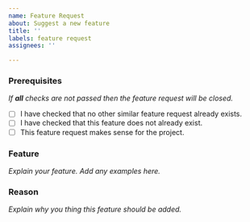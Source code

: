 ```yaml
---
name: Feature Request
about: Suggest a new feature
title: ''
labels: feature request
assignees: ''

---
```


### Prerequisites
*If **all** checks are not passed then the feature request will be closed.*
- [ ] I have checked that no other similar feature request already exists.
- [ ] I have checked that this feature does not already exist.
- [ ] This feature request makes sense for the project.

### Feature
*Explain your feature. Add any examples here.*


### Reason
*Explain why you thing this feature should be added.*
